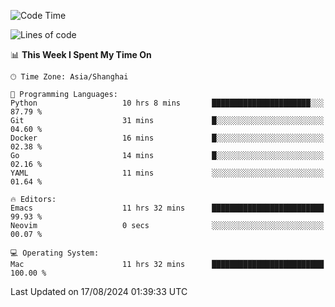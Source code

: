 <!--START_SECTION:waka-->
![Code Time](http://img.shields.io/badge/Code%20Time-2%2C135%20hrs%2045%20mins-blue)

![Lines of code](https://img.shields.io/badge/From%20Hello%20World%20I%27ve%20Written-308.0%20thousand%20lines%20of%20code-blue)

📊 **This Week I Spent My Time On** 

```text
🕑︎ Time Zone: Asia/Shanghai

💬 Programming Languages: 
Python                   10 hrs 8 mins       ██████████████████████░░░   87.79 % 
Git                      31 mins             █░░░░░░░░░░░░░░░░░░░░░░░░   04.60 % 
Docker                   16 mins             █░░░░░░░░░░░░░░░░░░░░░░░░   02.38 % 
Go                       14 mins             █░░░░░░░░░░░░░░░░░░░░░░░░   02.16 % 
YAML                     11 mins             ░░░░░░░░░░░░░░░░░░░░░░░░░   01.64 % 

🔥 Editors: 
Emacs                    11 hrs 32 mins      █████████████████████████   99.93 % 
Neovim                   0 secs              ░░░░░░░░░░░░░░░░░░░░░░░░░   00.07 % 

💻 Operating System: 
Mac                      11 hrs 32 mins      █████████████████████████   100.00 % 
```


 Last Updated on 17/08/2024 01:39:33 UTC
<!--END_SECTION:waka-->
